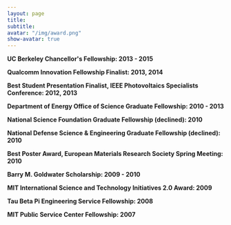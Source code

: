 ```yaml
---
layout: page
title: 
subtitle:
avatar: "/img/award.png"
show-avatar: true
---
```


**UC Berkeley Chancellor's Fellowship: 2013 - 2015**

**Qualcomm Innovation Fellowship Finalist: 2013, 2014**

**Best Student Presentation Finalist, IEEE Photovoltaics Specialists Conference: 2012, 2013**

**Department of Energy Office of Science Graduate Fellowship: 2010 - 2013**

**National Science Foundation Graduate Fellowship (declined): 2010**

**National Defense Science & Engineering Graduate Fellowship (declined): 2010**

**Best Poster Award, European Materials Research Society Spring Meeting: 2010**

**Barry M. Goldwater Scholarship: 2009 - 2010**

**MIT International Science and Technology Initiatives 2.0 Award: 2009**

**Tau Beta Pi Engineering Service Fellowship: 2008**

**MIT Public Service Center Fellowship: 2007**

	